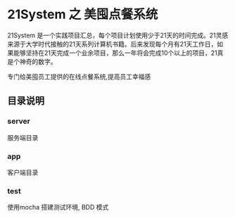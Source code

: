 # 21System 之 美囤点餐系统

21System 是一个实践项目汇总，每个项目计划使用少于21天的时间完成。21灵感来源于大学时代接触的21天系列计算机书籍。后来发现每个月有21天工作日，如果能够坚持在21天完成一个业余项目，那么一年将会完成10个以上的项目，21真是个神奇的数字。

专门给美囤员工提供的在线点餐系统,提高员工幸福感

## 目录说明

### server

服务端目录

### app

客户端目录

### test

使用mocha 搭建测试环境, BDD 模式